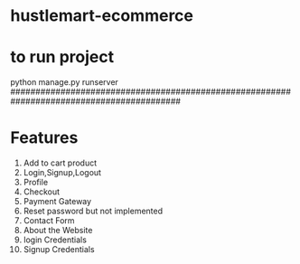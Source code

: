 # hustlemart-ecommerce

# to run project
python manage.py runserver 
##########################################################################################
# Features
1. Add to cart product
2. Login,Signup,Logout
3. Profile
4. Checkout
5. Payment Gateway
6. Reset password but not implemented
7. Contact Form
8. About the Website
9. login Credentials
10. Signup Credentials
    
